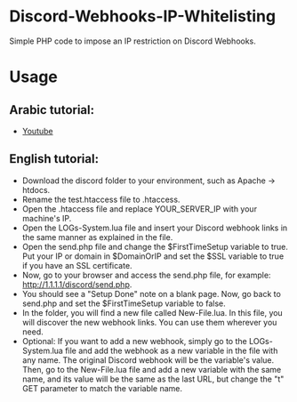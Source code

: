 # Discord-Webhooks-IP-Whitelisting
Simple PHP code to impose an IP restriction on Discord Webhooks.

# Usage

## Arabic tutorial:
- [Youtube](https://youtube.com)

## English tutorial:
- Download the discord folder to your environment, such as Apache -> htdocs.
- Rename the test.htaccess file to .htaccess.
- Open the .htaccess file and replace YOUR_SERVER_IP with your machine's IP.
- Open the LOGs-System.lua file and insert your Discord webhook links in the same manner as explained in the file.
- Open the send.php file and change the $FirstTimeSetup variable to true. Put your IP or domain in $DomainOrIP and set the $SSL variable to true if you have an SSL certificate.
- Now, go to your browser and access the send.php file, for example: http://1.1.1.1/discord/send.php.
- You should see a "Setup Done" note on a blank page. Now, go back to send.php and set the $FirstTimeSetup variable to false.
- In the folder, you will find a new file called New-File.lua. In this file, you will discover the new webhook links. You can use them wherever you need.
- Optional: If you want to add a new webhook, simply go to the LOGs-System.lua file and add the webhook as a new variable in the file with any name. The original Discord webhook will be the variable's value. Then, go to the New-File.lua file and add a new variable with the same name, and its value will be the same as the last URL, but change the "t" GET parameter to match the variable name.

